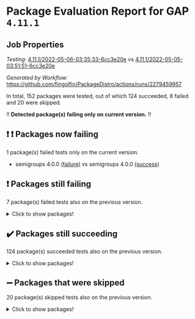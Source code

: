 # Package Evaluation Report for GAP `4.11.1`

## Job Properties

*Testing:* [4.11.1/2022-05-06-03:35:33-6cc3e20e](https://github.com/fingolfin/PackageDistro/blob/data/reports/4.11.1/2022-05-06-03:35:33-6cc3e20e) vs [4.11.1/2022-05-05-03:51:51-6cc3e20e](https://github.com/fingolfin/PackageDistro/blob/data/reports/4.11.1/2022-05-05-03:51:51-6cc3e20e)

*Generated by Workflow:* https://github.com/fingolfin/PackageDistro/actions/runs/2279459957

In total, 152 packages were tested, out of which 124 succeeded, 8 failed and 20 were skipped.

:bangbang: **Detected package(s) failing only on current version.** :bangbang:

## :exclamation: :exclamation: Packages now failing

1 package(s) failed tests only on the current version.
- semigroups 4.0.0 [(failure)](https://github.com/fingolfin/PackageDistro/runs/6316902882?check_suite_focus=true) vs semigroups 4.0.0 [(success)](https://github.com/fingolfin/PackageDistro/runs/6300388774?check_suite_focus=true) <br>

## :exclamation: Packages still failing

7 package(s) failed tests also on the previous version.
<details><summary>Click to show packages!</summary>
- fining 1.4.1 [(failure)](https://github.com/fingolfin/PackageDistro/runs/6316900035?check_suite_focus=true)
- francy 1.2.4 [(failure)](https://github.com/fingolfin/PackageDistro/runs/6316900258?check_suite_focus=true)
- hap 1.39 [(failure)](https://github.com/fingolfin/PackageDistro/runs/6316900743?check_suite_focus=true)
- normalizinterface 1.3.2 [(failure)](https://github.com/fingolfin/PackageDistro/runs/6316901887?check_suite_focus=true)
- packagemanager 1.2 [(failure)](https://github.com/fingolfin/PackageDistro/runs/6316902159?check_suite_focus=true)
- recog 1.3.2 [(failure)](https://github.com/fingolfin/PackageDistro/runs/6316902632?check_suite_focus=true)
- transgrp 3.6.1 [(failure)](https://github.com/fingolfin/PackageDistro/runs/6316903628?check_suite_focus=true)
</details>

## :heavy_check_mark: Packages still succeeding

124 package(s) succeeded tests also on the previous version.
<details><summary>Click to show packages!</summary>
- ace 5.4 [(success)](https://github.com/fingolfin/PackageDistro/runs/6316898524?check_suite_focus=true)
- aclib 1.3.2 [(success)](https://github.com/fingolfin/PackageDistro/runs/6316898575?check_suite_focus=true)
- agt 0.2 [(success)](https://github.com/fingolfin/PackageDistro/runs/6316898623?check_suite_focus=true)
- alnuth 3.2.1 [(success)](https://github.com/fingolfin/PackageDistro/runs/6316898665?check_suite_focus=true)
- anupq 3.2.6 [(success)](https://github.com/fingolfin/PackageDistro/runs/6316898702?check_suite_focus=true)
- atlasrep 2.1.2 [(success)](https://github.com/fingolfin/PackageDistro/runs/6316898737?check_suite_focus=true)
- autodoc 2022.03.10 [(success)](https://github.com/fingolfin/PackageDistro/runs/6316898771?check_suite_focus=true)
- automata 1.15 [(success)](https://github.com/fingolfin/PackageDistro/runs/6316898798?check_suite_focus=true)
- automgrp 1.3.2 [(success)](https://github.com/fingolfin/PackageDistro/runs/6316898825?check_suite_focus=true)
- autpgrp 1.10.2 [(success)](https://github.com/fingolfin/PackageDistro/runs/6316898846?check_suite_focus=true)
- cap 2022.05-01 [(success)](https://github.com/fingolfin/PackageDistro/runs/6316898872?check_suite_focus=true)
- caratinterface 2.3.3 [(success)](https://github.com/fingolfin/PackageDistro/runs/6316898905?check_suite_focus=true)
- cddinterface 2020.06.24 [(success)](https://github.com/fingolfin/PackageDistro/runs/6316898942?check_suite_focus=true)
- circle 1.6.5 [(success)](https://github.com/fingolfin/PackageDistro/runs/6316898977?check_suite_focus=true)
- cohomolo 1.6.10 [(success)](https://github.com/fingolfin/PackageDistro/runs/6316899012?check_suite_focus=true)
- congruence 1.2.4 [(success)](https://github.com/fingolfin/PackageDistro/runs/6316899063?check_suite_focus=true)
- corelg 1.56 [(success)](https://github.com/fingolfin/PackageDistro/runs/6316899104?check_suite_focus=true)
- crime 1.6 [(success)](https://github.com/fingolfin/PackageDistro/runs/6316899149?check_suite_focus=true)
- crisp 1.4.5 [(success)](https://github.com/fingolfin/PackageDistro/runs/6316899188?check_suite_focus=true)
- crypting 0.10 [(success)](https://github.com/fingolfin/PackageDistro/runs/6316899234?check_suite_focus=true)
- cryst 4.1.24 [(success)](https://github.com/fingolfin/PackageDistro/runs/6316899291?check_suite_focus=true)
- crystcat 1.1.9 [(success)](https://github.com/fingolfin/PackageDistro/runs/6316899324?check_suite_focus=true)
- ctbllib 1.3.4 [(success)](https://github.com/fingolfin/PackageDistro/runs/6316899361?check_suite_focus=true)
- cubefree 1.19 [(success)](https://github.com/fingolfin/PackageDistro/runs/6316899414?check_suite_focus=true)
- curlinterface 2.2.2 [(success)](https://github.com/fingolfin/PackageDistro/runs/6316899462?check_suite_focus=true)
- cvec 2.7.5 [(success)](https://github.com/fingolfin/PackageDistro/runs/6316899512?check_suite_focus=true)
- datastructures 0.2.7 [(success)](https://github.com/fingolfin/PackageDistro/runs/6316899560?check_suite_focus=true)
- deepthought 1.0.5 [(success)](https://github.com/fingolfin/PackageDistro/runs/6316899615?check_suite_focus=true)
- design 1.7 [(success)](https://github.com/fingolfin/PackageDistro/runs/6316899662?check_suite_focus=true)
- difsets 2.3.1 [(success)](https://github.com/fingolfin/PackageDistro/runs/6316899709?check_suite_focus=true)
- digraphs 1.5.2 [(success)](https://github.com/fingolfin/PackageDistro/runs/6316899755?check_suite_focus=true)
- edim 1.3.5 [(success)](https://github.com/fingolfin/PackageDistro/runs/6316899790?check_suite_focus=true)
- example 4.3.1 [(success)](https://github.com/fingolfin/PackageDistro/runs/6316899851?check_suite_focus=true)
- factint 1.6.3 [(success)](https://github.com/fingolfin/PackageDistro/runs/6316899899?check_suite_focus=true)
- ferret 1.0.7 [(success)](https://github.com/fingolfin/PackageDistro/runs/6316899958?check_suite_focus=true)
- fga 1.4.0 [(success)](https://github.com/fingolfin/PackageDistro/runs/6316899995?check_suite_focus=true)
- float 1.0.3 [(success)](https://github.com/fingolfin/PackageDistro/runs/6316900082?check_suite_focus=true)
- format 1.4.3 [(success)](https://github.com/fingolfin/PackageDistro/runs/6316900118?check_suite_focus=true)
- forms 1.2.7 [(success)](https://github.com/fingolfin/PackageDistro/runs/6316900147?check_suite_focus=true)
- fplsa 1.2.5 [(success)](https://github.com/fingolfin/PackageDistro/runs/6316900173?check_suite_focus=true)
- fr 2.4.8 [(success)](https://github.com/fingolfin/PackageDistro/runs/6316900217?check_suite_focus=true)
- fwtree 1.3 [(success)](https://github.com/fingolfin/PackageDistro/runs/6316900290?check_suite_focus=true)
- gbnp 1.0.5 [(success)](https://github.com/fingolfin/PackageDistro/runs/6316900353?check_suite_focus=true)
- generalizedmorphismsforcap 2022.03-03 [(success)](https://github.com/fingolfin/PackageDistro/runs/6316900390?check_suite_focus=true)
- genss 1.6.6 [(success)](https://github.com/fingolfin/PackageDistro/runs/6316900440?check_suite_focus=true)
- gradedringforhomalg 2022.03-01 [(success)](https://github.com/fingolfin/PackageDistro/runs/6316900487?check_suite_focus=true)
- grape 4.8.5 [(success)](https://github.com/fingolfin/PackageDistro/runs/6316900532?check_suite_focus=true)
- groupoids 1.69 [(success)](https://github.com/fingolfin/PackageDistro/runs/6316900563?check_suite_focus=true)
- grpconst 2.6.2 [(success)](https://github.com/fingolfin/PackageDistro/runs/6316900610?check_suite_focus=true)
- guarana 0.96.3 [(success)](https://github.com/fingolfin/PackageDistro/runs/6316900645?check_suite_focus=true)
- guava 3.16 [(success)](https://github.com/fingolfin/PackageDistro/runs/6316900701?check_suite_focus=true)
- hapcryst 0.1.14 [(success)](https://github.com/fingolfin/PackageDistro/runs/6316900782?check_suite_focus=true)
- hecke 1.5.3 [(success)](https://github.com/fingolfin/PackageDistro/runs/6316900816?check_suite_focus=true)
- help 3.5 [(success)](https://github.com/fingolfin/PackageDistro/runs/6316900855?check_suite_focus=true)
- idrel 2.43 [(success)](https://github.com/fingolfin/PackageDistro/runs/6316900895?check_suite_focus=true)
- images 1.3.1 [(success)](https://github.com/fingolfin/PackageDistro/runs/6316900934?check_suite_focus=true)
- intpic 0.2.4 [(success)](https://github.com/fingolfin/PackageDistro/runs/6316900970?check_suite_focus=true)
- io 4.7.2 [(success)](https://github.com/fingolfin/PackageDistro/runs/6316901048?check_suite_focus=true)
- irredsol 1.4.3 [(success)](https://github.com/fingolfin/PackageDistro/runs/6316901091?check_suite_focus=true)
- json 2.1.0 [(success)](https://github.com/fingolfin/PackageDistro/runs/6316901134?check_suite_focus=true)
- jupyterkernel 1.4.1 [(success)](https://github.com/fingolfin/PackageDistro/runs/6316901160?check_suite_focus=true)
- jupyterviz 1.5.1 [(success)](https://github.com/fingolfin/PackageDistro/runs/6316901193?check_suite_focus=true)
- kan 1.34 [(success)](https://github.com/fingolfin/PackageDistro/runs/6316901225?check_suite_focus=true)
- kbmag 1.5.9 [(success)](https://github.com/fingolfin/PackageDistro/runs/6316901264?check_suite_focus=true)
- laguna 3.9.5 [(success)](https://github.com/fingolfin/PackageDistro/runs/6316901295?check_suite_focus=true)
- liealgdb 2.2.1 [(success)](https://github.com/fingolfin/PackageDistro/runs/6316901326?check_suite_focus=true)
- liepring 2.6 [(success)](https://github.com/fingolfin/PackageDistro/runs/6316901361?check_suite_focus=true)
- liering 2.4.2 [(success)](https://github.com/fingolfin/PackageDistro/runs/6316901393?check_suite_focus=true)
- linearalgebraforcap 2022.04-02 [(success)](https://github.com/fingolfin/PackageDistro/runs/6316901428?check_suite_focus=true)
- loops 3.4.1 [(success)](https://github.com/fingolfin/PackageDistro/runs/6316901465?check_suite_focus=true)
- lpres 1.0.3 [(success)](https://github.com/fingolfin/PackageDistro/runs/6316901498?check_suite_focus=true)
- majoranaalgebras 1.4 [(success)](https://github.com/fingolfin/PackageDistro/runs/6316901530?check_suite_focus=true)
- mapclass 1.4.5 [(success)](https://github.com/fingolfin/PackageDistro/runs/6316901563?check_suite_focus=true)
- matgrp 0.64 [(success)](https://github.com/fingolfin/PackageDistro/runs/6316901602?check_suite_focus=true)
- modisom 2.5.2 [(success)](https://github.com/fingolfin/PackageDistro/runs/6316901646?check_suite_focus=true)
- modulepresentationsforcap 2022.03-02 [(success)](https://github.com/fingolfin/PackageDistro/runs/6316901687?check_suite_focus=true)
- monoidalcategories 2022.04-04 [(success)](https://github.com/fingolfin/PackageDistro/runs/6316901725?check_suite_focus=true)
- nconvex 2020.11-04 [(success)](https://github.com/fingolfin/PackageDistro/runs/6316901765?check_suite_focus=true)
- nilmat 1.4.1 [(success)](https://github.com/fingolfin/PackageDistro/runs/6316901800?check_suite_focus=true)
- nock 1.5 [(success)](https://github.com/fingolfin/PackageDistro/runs/6316901844?check_suite_focus=true)
- nq 2.5.8 [(success)](https://github.com/fingolfin/PackageDistro/runs/6316901946?check_suite_focus=true)
- numericalsgps 1.3.0 [(success)](https://github.com/fingolfin/PackageDistro/runs/6316901997?check_suite_focus=true)
- openmath 11.5.1 [(success)](https://github.com/fingolfin/PackageDistro/runs/6316902051?check_suite_focus=true)
- orb 4.8.4 [(success)](https://github.com/fingolfin/PackageDistro/runs/6316902098?check_suite_focus=true)
- patternclass 2.4.2 [(success)](https://github.com/fingolfin/PackageDistro/runs/6316902215?check_suite_focus=true)
- permut 2.0.4 [(success)](https://github.com/fingolfin/PackageDistro/runs/6316902258?check_suite_focus=true)
- polenta 1.3.10 [(success)](https://github.com/fingolfin/PackageDistro/runs/6316902299?check_suite_focus=true)
- polymaking 0.8.6 [(success)](https://github.com/fingolfin/PackageDistro/runs/6316902329?check_suite_focus=true)
- primgrp 3.4.1 [(success)](https://github.com/fingolfin/PackageDistro/runs/6316902360?check_suite_focus=true)
- profiling 2.5.0 [(success)](https://github.com/fingolfin/PackageDistro/runs/6316902394?check_suite_focus=true)
- qpa 1.33 [(success)](https://github.com/fingolfin/PackageDistro/runs/6316902427?check_suite_focus=true)
- quagroup 1.8.3 [(success)](https://github.com/fingolfin/PackageDistro/runs/6316902466?check_suite_focus=true)
- radiroot 2.9 [(success)](https://github.com/fingolfin/PackageDistro/runs/6316902494?check_suite_focus=true)
- rcwa 4.6.4 [(success)](https://github.com/fingolfin/PackageDistro/runs/6316902554?check_suite_focus=true)
- rds 1.8 [(success)](https://github.com/fingolfin/PackageDistro/runs/6316902586?check_suite_focus=true)
- repndecomp 1.2.1 [(success)](https://github.com/fingolfin/PackageDistro/runs/6316902677?check_suite_focus=true)
- repsn 3.1.0 [(success)](https://github.com/fingolfin/PackageDistro/runs/6316902725?check_suite_focus=true)
- resclasses 4.7.2 [(success)](https://github.com/fingolfin/PackageDistro/runs/6316902782?check_suite_focus=true)
- scscp 2.3.1 [(success)](https://github.com/fingolfin/PackageDistro/runs/6316902830?check_suite_focus=true)
- sglppow 2.2 [(success)](https://github.com/fingolfin/PackageDistro/runs/6316902915?check_suite_focus=true)
- sgpviz 0.999.5 [(success)](https://github.com/fingolfin/PackageDistro/runs/6316902960?check_suite_focus=true)
- simpcomp 2.1.14 [(success)](https://github.com/fingolfin/PackageDistro/runs/6316902995?check_suite_focus=true)
- singular 2020.12.18 [(success)](https://github.com/fingolfin/PackageDistro/runs/6316903026?check_suite_focus=true)
- sla 1.5.3 [(success)](https://github.com/fingolfin/PackageDistro/runs/6316903071?check_suite_focus=true)
- smallgrp 1.5 [(success)](https://github.com/fingolfin/PackageDistro/runs/6316903116?check_suite_focus=true)
- smallsemi 0.6.13 [(success)](https://github.com/fingolfin/PackageDistro/runs/6316903170?check_suite_focus=true)
- sonata 2.9.4 [(success)](https://github.com/fingolfin/PackageDistro/runs/6316903206?check_suite_focus=true)
- sophus 1.25 [(success)](https://github.com/fingolfin/PackageDistro/runs/6316903254?check_suite_focus=true)
- spinsym 1.5.2 [(success)](https://github.com/fingolfin/PackageDistro/runs/6316903345?check_suite_focus=true)
- symbcompcc 1.3.2 [(success)](https://github.com/fingolfin/PackageDistro/runs/6316903398?check_suite_focus=true)
- thelma 1.3 [(success)](https://github.com/fingolfin/PackageDistro/runs/6316903468?check_suite_focus=true)
- tomlib 1.2.9 [(success)](https://github.com/fingolfin/PackageDistro/runs/6316903526?check_suite_focus=true)
- toric 1.9.5 [(success)](https://github.com/fingolfin/PackageDistro/runs/6316903573?check_suite_focus=true)
- ugaly 4.0.2 [(success)](https://github.com/fingolfin/PackageDistro/runs/6316903664?check_suite_focus=true)
- unipot 1.5 [(success)](https://github.com/fingolfin/PackageDistro/runs/6316903703?check_suite_focus=true)
- unitlib 4.1.0 [(success)](https://github.com/fingolfin/PackageDistro/runs/6316903743?check_suite_focus=true)
- utils 0.72 [(success)](https://github.com/fingolfin/PackageDistro/runs/6316903782?check_suite_focus=true)
- uuid 0.7 [(success)](https://github.com/fingolfin/PackageDistro/runs/6316903829?check_suite_focus=true)
- walrus 0.9991 [(success)](https://github.com/fingolfin/PackageDistro/runs/6316903860?check_suite_focus=true)
- wedderga 4.10.2 [(success)](https://github.com/fingolfin/PackageDistro/runs/6316903892?check_suite_focus=true)
- xmod 2.88 [(success)](https://github.com/fingolfin/PackageDistro/runs/6316903932?check_suite_focus=true)
- xmodalg 1.22 [(success)](https://github.com/fingolfin/PackageDistro/runs/6316903967?check_suite_focus=true)
- yangbaxter 0.10.0 [(success)](https://github.com/fingolfin/PackageDistro/runs/6316904013?check_suite_focus=true)
- zeromqinterface 0.13 [(success)](https://github.com/fingolfin/PackageDistro/runs/6316904056?check_suite_focus=true)
</details>

## :heavy_minus_sign: Packages that were skipped

20 package(s) skipped tests also on the previous version.
<details><summary>Click to show packages!</summary>
- 4ti2interface 2022.03-01 [(skipped)](https://github.com/fingolfin/PackageDistro/runs/6316832700?check_suite_focus=true)
- browse 1.8.14 [(skipped)](https://github.com/fingolfin/PackageDistro/runs/6316832700?check_suite_focus=true)
- examplesforhomalg 2022.03-01 [(skipped)](https://github.com/fingolfin/PackageDistro/runs/6316832700?check_suite_focus=true)
- gapdoc 1.6.5 [(skipped)](https://github.com/fingolfin/PackageDistro/runs/6316832700?check_suite_focus=true)
- gauss 2022.03-01 [(skipped)](https://github.com/fingolfin/PackageDistro/runs/6316832700?check_suite_focus=true)
- gaussforhomalg 2022.03-01 [(skipped)](https://github.com/fingolfin/PackageDistro/runs/6316832700?check_suite_focus=true)
- gradedmodules 2022.03-01 [(skipped)](https://github.com/fingolfin/PackageDistro/runs/6316832700?check_suite_focus=true)
- homalg 2022.03-01 [(skipped)](https://github.com/fingolfin/PackageDistro/runs/6316832700?check_suite_focus=true)
- homalgtocas 2022.03-01 [(skipped)](https://github.com/fingolfin/PackageDistro/runs/6316832700?check_suite_focus=true)
- io_forhomalg 2022.03-01 [(skipped)](https://github.com/fingolfin/PackageDistro/runs/6316832700?check_suite_focus=true)
- itc 1.5.1 [(skipped)](https://github.com/fingolfin/PackageDistro/runs/6316832700?check_suite_focus=true)
- localizeringforhomalg 2022.03-01 [(skipped)](https://github.com/fingolfin/PackageDistro/runs/6316832700?check_suite_focus=true)
- matricesforhomalg 2022.04-01 [(skipped)](https://github.com/fingolfin/PackageDistro/runs/6316832700?check_suite_focus=true)
- modules 2022.03-01 [(skipped)](https://github.com/fingolfin/PackageDistro/runs/6316832700?check_suite_focus=true)
- polycyclic 2.16 [(skipped)](https://github.com/fingolfin/PackageDistro/runs/6316832700?check_suite_focus=true)
- ringsforhomalg 2022.04-01 [(skipped)](https://github.com/fingolfin/PackageDistro/runs/6316832700?check_suite_focus=true)
- sco 2022.03-01 [(skipped)](https://github.com/fingolfin/PackageDistro/runs/6316832700?check_suite_focus=true)
- toolsforhomalg 2022.04-03 [(skipped)](https://github.com/fingolfin/PackageDistro/runs/6316832700?check_suite_focus=true)
- toricvarieties 2022.03.23 [(skipped)](https://github.com/fingolfin/PackageDistro/runs/6316832700?check_suite_focus=true)
- xgap 4.31 [(skipped)](https://github.com/fingolfin/PackageDistro/runs/6316832700?check_suite_focus=true)
</details>

